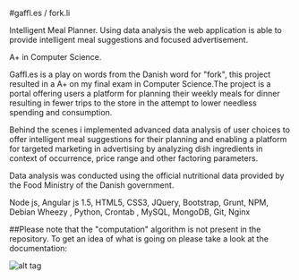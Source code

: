 #gaffl.es / fork.li

Intelligent Meal Planner.
Using data analysis the web application is able to provide intelligent meal suggestions and focused advertisement.

A+ in Computer Science.


Gaffl.es is a play on words from the Danish word for "fork", this project resulted in a A+ on my final exam in Computer Science.The project is a portal offering users a platform for planning their weekly meals for dinner resulting in fewer trips to the store in the attempt to lower needless spending and consumption.

Behind the scenes i implemented advanced data analysis of user choices to offer intelligent meal suggestions for their planning and enabling a platform for targeted marketing in advertising by analyzing dish ingredients in context of occurrence, price range and other factoring parameters. 

Data analysis was conducted using the official nutritional data provided by the Food Ministry of the Danish government. 

Node js, Angular js 1.5, HTML5, CSS3, JQuery, Bootstrap, Grunt, NPM, Debian Wheezy , Python, Crontab , MySQL, MongoDB, Git, Nginx

##Please note that the "computation" algorithm is not present in the repository. 
To get an idea of what is going on please take a look at the documentation:

![alt tag](https://github.com/null4bl3/Gaffl.es/raw/master/COMPUTATION_V_4.png)

